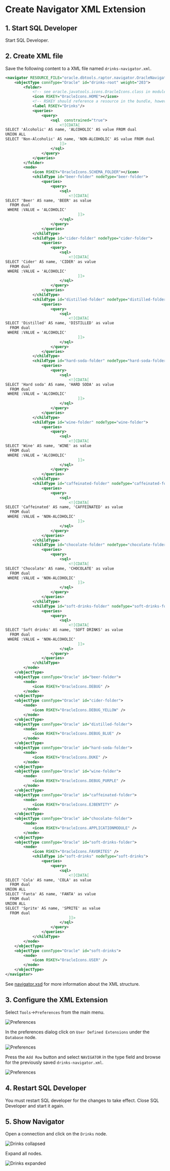 # Create Navigator XML Extension

## 1. Start SQL Developer

Start SQL Developer.

## 2. Create XML file

Save the following content to a XML file named `drinks-navigator.xml`.

```xml
<navigator RESOURCE_FILE="oracle.dbtools.raptor.navigator.OracleNavigatorResource">
	<objectType connType="Oracle" id="drinks-root" weight="203">
		<folder>
			<!-- see oracle.javatools.icons.OracleIcons.class in modules/oracle.javatools/oracle.javatools/oicons.jar -->
			<icon RSKEY="OracleIcons.HOME"></icon>
			<!-- RSKEY should reference a resource in the bundle, however it works, but throws error in log -->
			<label RSKEY="Drinks"/>
			<queries>
				<query>
					<sql  constrained="true">
						<![CDATA[
SELECT 'Alcoholic' AS name, 'ALCOHOLIC' AS value FROM dual
UNION ALL
SELECT 'Non-Alcoholic' AS name, 'NON-ALCOHOLIC' AS value FROM dual
						]]>
					</sql>
				</query>
			</queries>
		</folder>
		<node>
			<icon RSKEY="OracleIcons.SCHEMA_FOLDER"></icon>
			<childType id="beer-folder" nodeType="beer-folder">
				<queries>
					<query>
						<sql>
							<![CDATA[
SELECT 'Beer' AS name, 'BEER' as value 
  FROM dual
 WHERE :VALUE = 'ALCOHOLIC'
								]]>
						</sql>
					</query>
				</queries>
			</childType>
			<childType id="cider-folder" nodeType="cider-folder">
				<queries>
					<query>
						<sql>
							<![CDATA[
SELECT 'Cider' AS name, 'CIDER' as value 
  FROM dual
 WHERE :VALUE = 'ALCOHOLIC'
								]]>
						</sql>
					</query>
				</queries>
			</childType>
			<childType id="distilled-folder" nodeType="distilled-folder">
				<queries>
					<query>
						<sql>
							<![CDATA[
SELECT 'Distilled' AS name, 'DISTILLED' as value 
  FROM dual
 WHERE :VALUE = 'ALCOHOLIC'
								]]>
						</sql>
					</query>
				</queries>
			</childType>
			<childType id="hard-soda-folder" nodeType="hard-soda-folder">
				<queries>
					<query>
						<sql>
							<![CDATA[
SELECT 'Hard soda' AS name, 'HARD SODA' as value 
  FROM dual
 WHERE :VALUE = 'ALCOHOLIC'
								]]>
						</sql>
					</query>
				</queries>
			</childType>
			<childType id="wine-folder" nodeType="wine-folder">
				<queries>
					<query>
						<sql>
							<![CDATA[
SELECT 'Wine' AS name, 'WINE' as value 
  FROM dual
 WHERE :VALUE = 'ALCOHOLIC'
								]]>
						</sql>
					</query>
				</queries>
			</childType>
			<childType id="caffeinated-folder" nodeType="caffeinated-folder">
				<queries>
					<query>
						<sql>
							<![CDATA[
SELECT 'Caffeinated' AS name, 'CAFFEINATED' as value 
  FROM dual
 WHERE :VALUE = 'NON-ALCOHOLIC'
								]]>
						</sql>
					</query>
				</queries>
			</childType>
			<childType id="chocolate-folder" nodeType="chocolate-folder">
				<queries>
					<query>
						<sql>
							<![CDATA[
SELECT 'Chocolate' AS name, 'CHOCOLATE' as value 
  FROM dual
 WHERE :VALUE = 'NON-ALCOHOLIC'
								]]>
						</sql>
					</query>
				</queries>
			</childType>
			<childType id="soft-drinks-folder" nodeType="soft-drinks-folder">
				<queries>
					<query>
						<sql>
							<![CDATA[
SELECT 'Soft drinks' AS name, 'SOFT DRINKS' as value 
  FROM dual
 WHERE :VALUE = 'NON-ALCOHOLIC'
								]]>
						</sql>
					</query>
				</queries>
			</childType>
		</node>
	</objectType>
	<objectType connType="Oracle" id="beer-folder">
		<node>
			<icon RSKEY="OracleIcons.DEBUG" />
		</node>
	</objectType>	
	<objectType connType="Oracle" id="cider-folder">
		<node>
			<icon RSKEY="OracleIcons.DEBUG_YELLOW" />
		</node>
	</objectType>
	<objectType connType="Oracle" id="distilled-folder">
		<node>
			<icon RSKEY="OracleIcons.DEBUG_BLUE" />
		</node>
	</objectType>
	<objectType connType="Oracle" id="hard-soda-folder">
		<node>
			<icon RSKEY="OracleIcons.DUKE" />
		</node>
	</objectType>	
	<objectType connType="Oracle" id="wine-folder">
		<node>
			<icon RSKEY="OracleIcons.DEBUG_PURPLE" />
		</node>
	</objectType>	
	<objectType connType="Oracle" id="caffeinated-folder">
		<node>
			<icon RSKEY="OracleIcons.EJBENTITY" />
		</node>
	</objectType>	
	<objectType connType="Oracle" id="chocolate-folder">
		<node>
			<icon RSKEY="OracleIcons.APPLICATIONMODULE" />
		</node>
	</objectType>	
	<objectType connType="Oracle" id="soft-drinks-folder">
		<node>
			<icon RSKEY="OracleIcons.FAVORITES" />
			<childType id="soft-drinks" nodeType="soft-drinks">
				<queries>
					<query>
						<sql>
							<![CDATA[
SELECT 'Cola' AS name, 'COLA' as value 
  FROM dual
UNION ALL
SELECT 'Fanta' AS name, 'FANTA' as value 
  FROM dual
UNION ALL
SELECT 'Sprite' AS name, 'SPRITE' as value 
  FROM dual
		 					]]>
						</sql>					
					</query>
				</queries>
			</childType>
		</node>
	</objectType>
	<objectType connType="Oracle" id="soft-drinks">
		<node>
			<icon RSKEY="OracleIcons.USER" />
		</node>
	</objectType>	
</navigator>
```
See [navigator.xsd](https://github.com/oracle/oracle-db-examples/blob/main/sqldeveloper/extension/xml/schema/navigator.xsd) for more information about the XML structure.


## 3. Configure the XML Extension

Select `Tools`->`Preferences` from the main menu.

![Preferences](./images/main_menu_tools_preferences.png)

In the preferences dialog click on `User Defined Extensions` under the `Database` node.

![Preferences](./images/preferences.png)

Press the `Add Row` button and select `NAVIGATOR` in the type field and browse for the previously saved `drinks-navigator.xml`.

![Preferences](./images/preferences2.png)

## 4. Restart SQL Developer

You must restart SQL developer for the changes to take effect. Close SQL Developer and start it again.

## 5. Show Navigator

Open a connection and click on the `Drinks` node.

![Drinks collapsed](./images/drinks1.png)

Expand all nodes.

![Drinks expanded](./images/drinks2.png)
